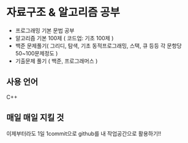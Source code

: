 # 자료구조 & 알고리즘 공부

+ 프로그래밍 기본 문법 공부
+ 알고리즘 기본 100제 ( 코드업: 기초 100제 )
+ 백준 문제풀기( 그리디, 탐색, 기초 동적프로그래밍, 스택, 큐 등등 각 문항당 50~100문제정도 )
+ 기출문제 풀기 ( 백준, 프로그래머스 )

## 사용 언어
C++

## 매일 매일 지킬 것
이제부터라도 1일 1commit으로 github를 내 작업공간으로 활용하기!!
